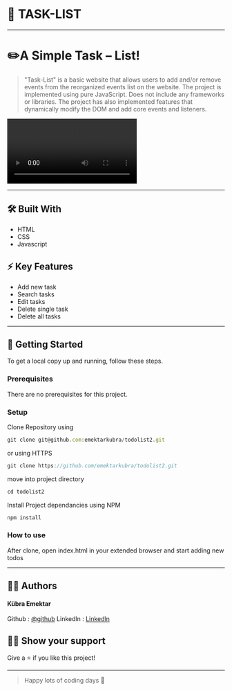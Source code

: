 # 📝 TASK-LIST

***

# ✏️A Simple Task – List!

>"Task-List" is a basic website that allows users to add and/or remove events from the reorganized events list on the website. The project is implemented using pure JavaScript. Does not include any frameworks or libraries. The project has also implemented features that dynamically modify the DOM and add core events and listeners.

<video src="https://github.com/emektarkubra/todolist2/assets/124355274/b5d3f60b-c6e7-4daf-b631-9f4beacc78d4" controls="controls" >
</video>

***

## 🛠️ Built With
* HTML
* CSS
* Javascript

## ⚡️ Key Features
* Add new task
* Search tasks
* Edit tasks
* Delete single task
* Delete all tasks

***

## 🚀 Getting Started

To get a local copy up and running, follow these steps.

### Prerequisites
There are no prerequisites for this project.

### Setup

Clone Repository using 
```javascript
git clone git@github.com:emektarkubra/todolist2.git
```
or using HTTPS
```javascript
git clone https://github.com/emektarkubra/todolist2.git
```

move into project directory
```javascript
cd todolist2
```
Install Project dependancies using NPM
```javascript
npm install
```
### How to use

After clone, open index.html in your extended browser and start adding new todos

***

## 👷‍♀️ Authors

#### Kübra Emektar
Github : [@github](https://github.com/emektarkubra)
Linkedln : [Linkedln](https://www.linkedin.com/in/kübra-emektar-184103267/)

## 🙋‍♀️ Show your support
Give a ⭐️ if you like this project!

***

>Happy lots of coding days 🤩


